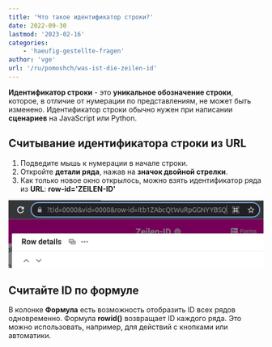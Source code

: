 ```yaml
---
title: 'Что такое идентификатор строки?'
date: 2022-09-30
lastmod: '2023-02-16'
categories:
    - 'haeufig-gestellte-fragen'
author: 'vge'
url: '/ru/pomoshch/was-ist-die-zeilen-id'
---
```


**Идентификатор строки** - это **уникальное обозначение строки**, которое, в отличие от нумерации по представлениям, не может быть изменено. Идентификатор строки обычно нужен при написании **сценариев** на JavaScript или Python.

## Считывание идентификатора строки из URL

1. Подведите мышь к нумерации в начале строки.
2. Откройте **детали ряда**, нажав на **значок двойной стрелки**.
3. Как только новое окно открылось, можно взять идентификатор ряда из **URL**: **row-id='ZEILEN-ID'**

![Считывание идентификатора строки из URL](images/get-row-id-from-url.png)

## Считайте ID по формуле

В колонке **Формула** есть возможность отобразить ID всех рядов одновременно. Формула **rowid()** возвращает ID каждого ряда. Это можно использовать, например, для действий с кнопками или автоматики.
